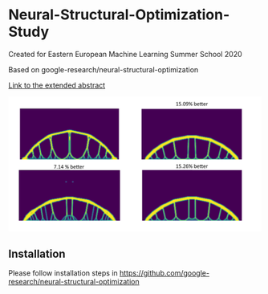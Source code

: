 # Neural-Structural-Optimization-Study

Created for Eastern European Machine Learning Summer School 2020

Based on google-research/neural-structural-optimization

[Link to the extended abstract](https://github.com/ajastr/Neural-Structural-Optimization-Study/blob/master/Extended_Abstract.pdf)

![Image from paper](https://github.com/ajastr/Neural-Structural-Optimization-Study/blob/master/figure%202.jpg)

## Installation

Please follow installation steps in https://github.com/google-research/neural-structural-optimization
